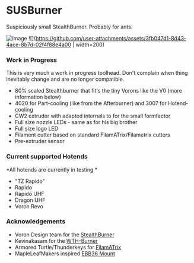 # SUSBurner

Suspiciously small StealthBurner. Probably for ants.

![image](https://github.com/user-attachments/assets/03240c16-b57c-4af5-b310-43e0403fe173) ![](https://github.com/user-attachments/assets/3fb047d1-8d43-4ace-8b7d-02f4f88e4a00 | width=200)


### Work in Progress

This is very much a work in progress toolhead. Don't complain when thing inevitably change and are no longer compatible.

- 80% scaled Stealthburner that fit's the tiny Vorons like the V0 (more information below)
- 4020 for Part-cooling (like from the Afterburner) and 3007 for Hotend-cooling
- CW2 extruder with adapted internals to for the small formfactor
- Full size nozzle LEDs - same as for his big brother
- Full size logo LED
- Filament cutter based on standard FilamATrix/Filametrix cutters
- Pre-extruder sensor

### Current supported Hotends
*All hotends are currently in testing *  
- "TZ Rapido"
- Rapido
- Rapido UHF
- Dragon UHF
- Voron Revo

### Acknowledgements

- Voron Design team for the [StealthBurner](https://github.com/VoronDesign/Voron-Stealthburner)
- Kevinakasam for the [WTH-Burner](https://github.com/kevinakasam/WTH-Burner)
- Armored Turtle/Thunderkeys for [FilamATrix](https://github.com/thunderkeys/FilamATrix)
- MapleLeafMakers inspired [EBB36 Mount](https://github.com/MapleLeafMakers/EBB36-DragonBurner)
